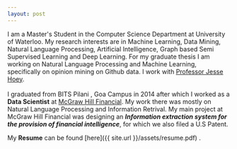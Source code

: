 ```yaml
---
layout: post
---
```





I am a Master's Student in the Computer Science Department at University of Waterloo. My research interests are in Machine Learning, Data Mining, Natural Language Processing, Artificial Intelligence, Graph based Semi Supervised Learning and Deep Learning. For my graduate thesis I am working on  Natural Language Processing and Machine Learning, specifically on opinion mining on Github data. I work with [Professor Jesse Hoey](https://cs.uwaterloo.ca/~jhoey/).
<br>
<br>
I graduated from BITS Pilani , Goa Campus in 2014 after which I  worked as a **Data Scientist** at [McGraw Hill Financial](https://www.spcapitaliq.com/). My work there was mostly on Natural Language Processing and Information Retrival. My main project at McGraw Hill Financial was designing an ***Information extraction system for the provision of financial intelligence***, for which we also filed a U.S Patent.
 
My **Resume** can be found  [here]({{ site.url }}/assets/resume.pdf) .

 

 
